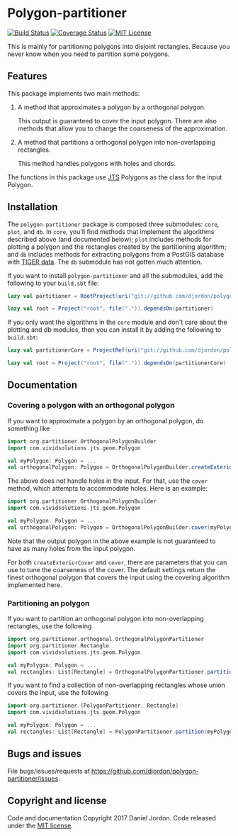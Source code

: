 Polygon-partitioner
===================

[![Build Status](https://travis-ci.org/djordon/polygon-partitioner.svg?branch=master)](https://travis-ci.org/djordon/polygon-partitioner) 
[![Coverage Status](https://coveralls.io/repos/github/djordon/polygon-partitioner/badge.svg?branch=master)](https://coveralls.io/github/djordon/polygon-partitioner?branch=master)
[![MIT License](https://img.shields.io/github/license/mashape/apistatus.svg)](https://opensource.org/licenses/MIT)

This is mainly for partitioning polygons into disjoint rectangles. Because you never know when you need to partition some polygons.

Features
--------

This package implements two main methods:

1.  A method that approximates a polygon by a orthogonal polygon.

    This output is guaranteed to cover the input polygon. There are also methods that allow you to change the coarseness of the approximation.

2.  A method that partitions a orthogonal polygon into non-overlapping rectangles.

    This method handles polygons with holes and chords.

The functions in this package use [JTS](https://github.com/locationtech/jts) Polygons as the class for the input Polygon.

Installation
------------

The `polygon-partitioner` package is composed three submodules: `core`, `plot`, and `db`. In `core`, you'll find methods that implement the algorithms described above (and documented below); `plot` includes methods for plotting a polygon and the rectangles created by the partitioning algorithm; and `db` includes methods for extracting polygons from a PostGIS database with [TIGER data](https://www.census.gov/geo/maps-data/data/tiger-geodatabases.html). The `db` submodule has not gotten much attention.

If you want to install `polygon-partitioner` and all the submodules, add the following to your `build.sbt` file:

```scala
lazy val partitioner = RootProject(uri("git://github.com/djordon/polygon-partitioner.git"))

lazy val root = Project("root", file(".")).dependsOn(partitioner)
```

If you only want the algorithms in the `core` module and don't care about the plotting and db modules, then you can install it by adding the following to `build.sbt`:

```scala
lazy val partitionerCore = ProjectRef(uri("git://github.com/djordon/polygon-partitioner.git"), "core")

lazy val root = Project("root", file(".")).dependsOn(partitionerCore)
```

Documentation
-------------

### Covering a polygon with an orthogonal polygon

If you want to approximate a polygon by an orthogonal polygon, do something like

```scala
import org.partitioner.OrthogonalPolygonBuilder
import com.vividsolutions.jts.geom.Polygon

val myPolygon: Polygon = ...
val orthogonalPolygon: Polygon = OrthogonalPolygonBuilder.createExteriorCover(myPolygon)
```

The above does not handle holes in the input. For that, use the `cover` method, which attempts to accommodate holes. Here is an example:

```scala
import org.partitioner.OrthogonalPolygonBuilder
import com.vividsolutions.jts.geom.Polygon

val myPolygon: Polygon = ...
val orthogonalPolygon: Polygon = OrthogonalPolygonBuilder.cover(myPolygon)
```

Note that the output polygon in the above example is not guaranteed to have as many holes from the input polygon.

For both `createExteriorCover` and `cover`, there are parameters that you can use to tune the coarseness of the cover. The default settings return the finest orthogonal polygon that covers the input using the covering algorithm implemented here. 

### Partitioning an polygon

If you want to partition an orthogonal polygon into non-overlapping rectangles, use the following

```scala
import org.partitioner.orthogonal.OrthogonalPolygonPartitioner
import org.partitioner.Rectangle
import com.vividsolutions.jts.geom.Polygon

val myPolygon: Polygon = ...
val rectangles: List[Rectangle] = OrthogonalPolygonPartitioner.partition(myPolygon)
```

If you want to find a collection of non-overlapping rectangles whose union covers the input, use the following

```scala
import org.partitioner.{PolygonPartitioner, Rectangle}
import com.vividsolutions.jts.geom.Polygon

val myPolygon: Polygon = ...
val rectangles: List[Rectangle] = PolygonPartitioner.partition(myPolygon)
```

Bugs and issues
---------------

File bugs/issues/requests at <https://github.com/djordon/polygon-partitioner/issues>.

Copyright and license
---------------------

Code and documentation Copyright 2017 Daniel Jordon. Code released under the [MIT license](https://github.com/djordon/polygon-partitioner/blob/master/LICENSE.txt).
